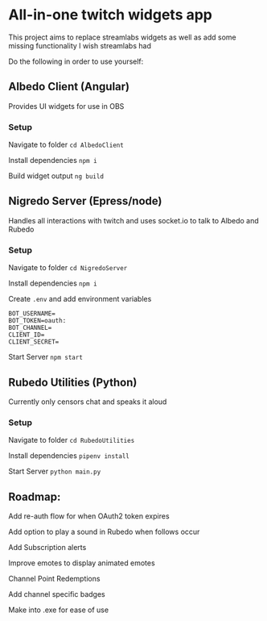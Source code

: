 # All-in-one twitch widgets app

This project aims to replace streamlabs widgets as well as add some missing functionality I wish streamlabs had

Do the following in order to use yourself:

## Albedo Client (Angular)

Provides UI widgets for use in OBS

### Setup

Navigate to folder
`cd AlbedoClient`

Install dependencies
`npm i`

Build widget output
`ng build`

## Nigredo Server (Epress/node)

Handles all interactions with twitch and uses socket.io to talk to Albedo and Rubedo

### Setup

Navigate to folder
`cd NigredoServer`

Install dependencies
`npm i`

Create `.env` and add environment variables

```
BOT_USERNAME=
BOT_TOKEN=oauth:
BOT_CHANNEL=
CLIENT_ID=
CLIENT_SECRET=
```

Start Server
`npm start`

## Rubedo Utilities (Python)

Currently only censors chat and speaks it aloud

### Setup

Navigate to folder
`cd RubedoUtilities`

Install dependencies
`pipenv install`

Start Server
`python main.py`

## Roadmap:

Add re-auth flow for when OAuth2 token expires

Add option to play a sound in Rubedo when follows occur

Add Subscription alerts

Improve emotes to display animated emotes

Channel Point Redemptions

Add channel specific badges

Make into .exe for ease of use
